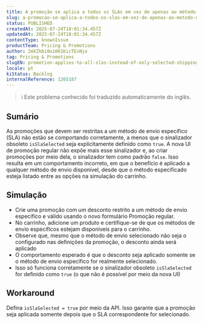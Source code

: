 ```yaml
---
title: A promoção se aplica a todos os SLAs em vez de apenas ao método de envio selecionado
slug: a-promocao-se-aplica-a-todos-os-slas-em-vez-de-apenas-ao-metodo-de-envio-selecionado
status: PUBLISHED
createdAt: 2025-07-24T18:01:34.457Z
updatedAt: 2025-07-24T18:01:34.457Z
contentType: knownIssue
productTeam: Pricing & Promotions
author: 2mXZkbi0oi061KicTExNjo
tag: Pricing & Promotions
slugEN: promotion-applies-to-all-slas-instead-of-only-selected-shipping-method
locale: pt
kiStatus: Backlog
internalReference: 1265187
---
```


>ℹ️ Este problema conhecido foi traduzido automaticamente do inglês.

## Sumário


As promoções que devem ser restritas a um método de envio específico (SLA) não estão se comportando corretamente, a menos que o sinalizador obsoleto `isSlaSelected` seja explicitamente definido como `true`. A nova UI de promoção regular não expõe mais esse sinalizador e, ao criar promoções por meio dela, o sinalizador tem como padrão `false`. Isso resulta em um comportamento incorreto, em que o benefício é aplicado a qualquer método de envio disponível, desde que o método especificado esteja listado entre as opções na simulação do carrinho.
## Simulação



- Crie uma promoção com um desconto restrito a um método de envio específico e válido usando o novo formulário Promoção regular.
- No carrinho, adicione um produto e certifique-se de que os métodos de envio específicos estejam disponíveis para o carrinho.
- Observe que, mesmo que o método de envio selecionado não seja o configurado nas definições da promoção, o desconto ainda será aplicado
- O comportamento esperado é que o desconto seja aplicado somente se o método de envio específico for realmente selecionado.
- Isso só funciona corretamente se o sinalizador obsoleto `isSlaSelected` for definido como `true` (o que não é possível por meio da nova UI)
## Workaround


Defina `isSlaSelected = true` por meio da API. Isso garante que a promoção seja aplicada somente depois que o SLA correspondente for selecionado.



